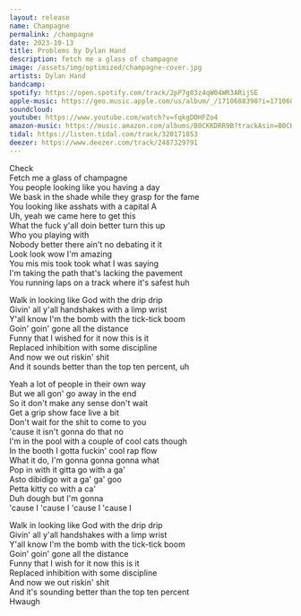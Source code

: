 ```yaml
---
layout: release
name: Champagne
permalink: /champagne
date: 2023-10-13
title: Problems by Dylan Hand
description: fetch me a glass of champagne
image: /assets/img/optimized/champagne-cover.jpg
artists: Dylan Hand
bandcamp:
spotify: https://open.spotify.com/track/2pP7g03z4qW04WR3ARijSE
apple-music: https://geo.music.apple.com/us/album/_/1710688390?i=1710688391&mt=1&app=music&ls=1&at=1000lHKX&ct=api_http&itscg=30200&itsct=odsl_m
soundcloud:
youtube: https://www.youtube.com/watch?v=fqkgDOHFZo4
amazon-music: https://music.amazon.com/albums/B0CKKDRR9B?trackAsin=B0CKKQ18ZW
tidal: https://listen.tidal.com/track/320171853
deezer: https://www.deezer.com/track/2487329791
---
```

Check  
Fetch me a glass of champagne  
You people looking like you having a day  
We bask in the shade while they grasp for the fame  
You looking like asshats with a capital A  
Uh, yeah we came here to get this  
What the fuck y'all doin better turn this up  
Who you playing with  
Nobody better there ain't no debating it it  
Look look wow I'm amazing  
You mis mis took took what I was saying  
I'm taking the path that's lacking the pavement  
You running laps on a track where it's safest huh  

Walk in looking like God with the drip drip  
Givin' all y'all handshakes with a limp wrist  
Y'all know I'm the bomb with the tick-tick boom  
Goin' goin' gone all the distance  
Funny that I wished for it now this is it  
Replaced inhibition with some discipline  
And now we out riskin' shit  
And it sounds better than the top ten percent, uh  

Yeah a lot of people in their own way  
But we all gon' go away in the end  
So it don't make any sense don't wait  
Get a grip show face live a bit  
Don't wait for the shit to come to you  
'cause it isn't gonna do that no  
I'm in the pool with a couple of cool cats though  
In the booth I gotta fuckin' cool rap flow  
What it do, I'm gonna gonna gonna what  
Pop in with it gitta go with a ga'  
Asto dibidigo wit a ga' ga' goo  
Petta kitty co with a ca'  
Duh dough but I'm gonna  
'cause I 'cause I 'cause I 'cause I  

Walk in looking like God with the drip drip  
Givin' all y'all handshakes with a limp wrist  
Y'all know I'm the bomb with the tick-tick boom  
Goin' goin' gone all the distance  
Funny that I wish for it now this is it  
Replaced inhibition with some discipline  
And now we out riskin' shit  
And it's sounding better than the top ten percent  
Hwaugh  
